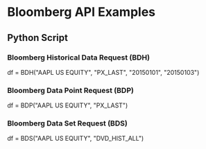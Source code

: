 # Bloomberg API Examples

## Python Script
### Bloomberg Historical Data Request (BDH)
df = BDH("AAPL US EQUITY", "PX_LAST", "20150101", "20150103")

### Bloomberg Data Point Request (BDP)
df = BDP("AAPL US EQUITY", "PX_LAST")

### Bloomberg Data Set Request (BDS)
df = BDS("AAPL US EQUITY", "DVD_HIST_ALL")

